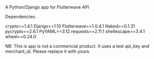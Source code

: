 A Python/Django app for Flutterwave API

Dependencies:

crypto==1.4.1
Django==1.10
Flutterwave==1.0.4.1
Naked==0.1.31
pycrypto==2.6.1
PyYAML==3.12
requests==2.11.1
shellescape==3.4.1
wheel==0.24.0

NB: This is app is not a commericial product. It uses a test api_key and merchant_id. Please replace it with yours.
